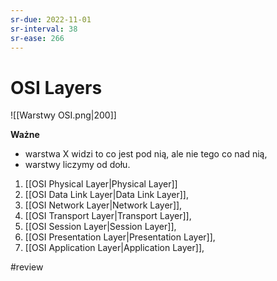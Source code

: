 ```yaml
---
sr-due: 2022-11-01
sr-interval: 38
sr-ease: 266
---
```


# OSI Layers

![[Warstwy OSI.png|200]]

**Ważne**
- warstwa X widzi to co jest pod nią, ale nie tego co nad nią,
- warstwy liczymy od dołu.

1. [[OSI Physical Layer|Physical Layer]]
2. [[OSI Data Link Layer|Data Link Layer]],
3. [[OSI Network Layer|Network Layer]],
4. [[OSI Transport Layer|Transport Layer]],
5. [[OSI Session Layer|Session Layer]],
6. [[OSI Presentation Layer|Presentation Layer]],
7. [[OSI Application Layer|Application Layer]],

#review